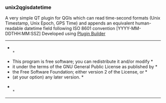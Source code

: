 ### unix2qgisdatetime
A very simple QT plugin for QGIs which can read time-second formats (Unix Timestamp, Unix Epoch, GPS Time) and appends an equivalent human-readable datetime field following ISO 8601 convention [YYYY-MM-DDTHH:MM:SSZ]
Developed using [Plugin Builder](https://plugins.qgis.org/plugins/pluginbuilder/)

***************************************************************************
 *                                                                         *
 *   This program is free software; you can redistribute it and/or modify  *
 *   it under the terms of the GNU General Public License as published by  *
 *   the Free Software Foundation; either version 2 of the License, or     *
 *   (at your option) any later version.                                   *
 *                                                                         *
 ***************************************************************************
